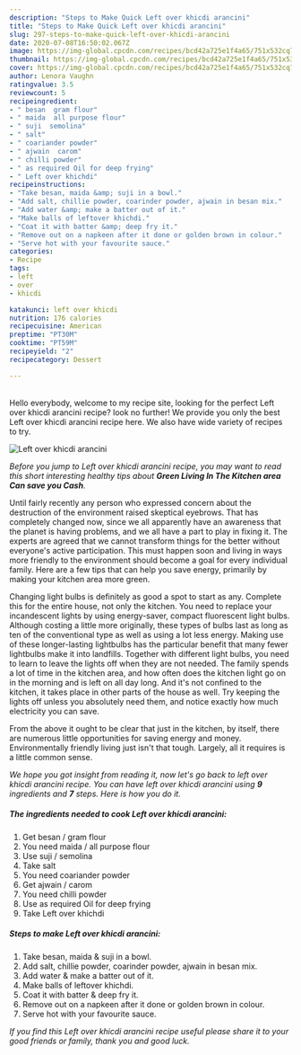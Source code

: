 ```yaml
---
description: "Steps to Make Quick Left over khicdi arancini"
title: "Steps to Make Quick Left over khicdi arancini"
slug: 297-steps-to-make-quick-left-over-khicdi-arancini
date: 2020-07-08T16:50:02.067Z
image: https://img-global.cpcdn.com/recipes/bcd42a725e1f4a65/751x532cq70/left-over-khicdi-arancini-recipe-main-photo.jpg
thumbnail: https://img-global.cpcdn.com/recipes/bcd42a725e1f4a65/751x532cq70/left-over-khicdi-arancini-recipe-main-photo.jpg
cover: https://img-global.cpcdn.com/recipes/bcd42a725e1f4a65/751x532cq70/left-over-khicdi-arancini-recipe-main-photo.jpg
author: Lenora Vaughn
ratingvalue: 3.5
reviewcount: 5
recipeingredient:
- " besan  gram flour"
- " maida  all purpose flour"
- " suji  semolina"
- " salt"
- " coariander powder"
- " ajwain  carom"
- " chilli powder"
- " as required Oil for deep frying"
- " Left over khichdi"
recipeinstructions:
- "Take besan, maida &amp; suji in a bowl."
- "Add salt, chillie powder, coarinder powder, ajwain in besan mix."
- "Add water &amp; make a batter out of it."
- "Make balls of leftover khichdi."
- "Coat it with batter &amp; deep fry it."
- "Remove out on a napkeen after it done or golden brown in colour."
- "Serve hot with your favourite sauce."
categories:
- Recipe
tags:
- left
- over
- khicdi

katakunci: left over khicdi 
nutrition: 176 calories
recipecuisine: American
preptime: "PT30M"
cooktime: "PT59M"
recipeyield: "2"
recipecategory: Dessert

---
```

<br>
Hello everybody, welcome to my recipe site, looking for the perfect Left over khicdi arancini recipe? look no further! We provide you only the best Left over khicdi arancini recipe here. We also have wide variety of recipes to try.
<br>


![Left over khicdi arancini](https://img-global.cpcdn.com/recipes/bcd42a725e1f4a65/751x532cq70/left-over-khicdi-arancini-recipe-main-photo.jpg)

<i>Before you jump to Left over khicdi arancini recipe, you may want to read this short interesting healthy tips about 
<strong>Green Living In The Kitchen area Can save you Cash</strong>.</i>
</br>

Until fairly recently any person who expressed concern about the destruction of the environment raised skeptical eyebrows. That has completely changed now, since we all apparently have an awareness that the planet is having problems, and we all have a part to play in fixing it. The experts are agreed that we cannot transform things for the better without everyone's active participation. This must happen soon and living in ways more friendly to the environment should become a goal for every individual family. Here are a few tips that can help you save energy, primarily by making your kitchen area more green.

Changing light bulbs is definitely as good a spot to start as any. Complete this for the entire house, not only the kitchen. You need to replace your incandescent lights by using energy-saver, compact fluorescent light bulbs. Although costing a little more originally, these types of bulbs last as long as ten of the conventional type as well as using a lot less energy. Making use of these longer-lasting lightbulbs has the particular benefit that many fewer lightbulbs make it into landfills. Together with different light bulbs, you need to learn to leave the lights off when they are not needed. The family spends a lot of time in the kitchen area, and how often does the kitchen light go on in the morning and is left on all day long. And it's not confined to the kitchen, it takes place in other parts of the house as well. Try keeping the lights off unless you absolutely need them, and notice exactly how much electricity you can save.

From the above it ought to be clear that just in the kitchen, by itself, there are numerous little opportunities for saving energy and money. Environmentally friendly living just isn't that tough. Largely, all it requires is a little common sense.


<i>We hope you got insight from reading it, now let's go back to left over khicdi arancini recipe. You can have left over khicdi arancini using <strong>9</strong> ingredients and <strong>7</strong> steps. Here is how you do it.
</i>

##### The ingredients needed to cook Left over khicdi arancini:

1. Get  besan / gram flour
1. You need  maida / all purpose flour
1. Use  suji / semolina
1. Take  salt
1. You need  coariander powder
1. Get  ajwain / carom
1. You need  chilli powder
1. Use  as required Oil for deep frying
1. Take  Left over khichdi


##### Steps to make Left over khicdi arancini:

1. Take besan, maida &amp; suji in a bowl.
1. Add salt, chillie powder, coarinder powder, ajwain in besan mix.
1. Add water &amp; make a batter out of it.
1. Make balls of leftover khichdi.
1. Coat it with batter &amp; deep fry it.
1. Remove out on a napkeen after it done or golden brown in colour.
1. Serve hot with your favourite sauce.


<i>If you find this Left over khicdi arancini recipe useful please share it to your good friends or family, thank you and good luck.</i>
